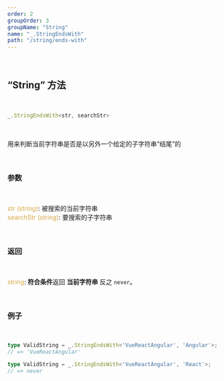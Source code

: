 ```yaml
---
order: 2
groupOrder: 3
groupName: "String"
name: "_.StringEndsWith"
path: "/string/ends-with"
---
```


<br/>

## “String” 方法

<br/>

```typescript
_.StringEndsWith<str, searchStr>
```

<br/>

用来判断当前字符串是否是以另外一个给定的子字符串“结尾”的

<br/>

### 参数

<br/>

<font color="#d9a84a">str (string)</font>: 被搜索的当前字符串<br/>
<font color="#d9a84a">searchStr (string)</font>: 要搜索的子字符串

<br/>

### 返回

<br/>

<font color="#d9a84a">string</font>: **符合条件**返回 **当前字符串** 反之 `never`。

<br/>

### 例子

<br/>

```typescript
type ValidString = _.StringEndsWith<'VueReactAngular', 'Angular'>;
// => 'VueReactAngular'

type ValidString = _.StringEndsWith<'VueReactAngular', 'React'>;
// => never
```
